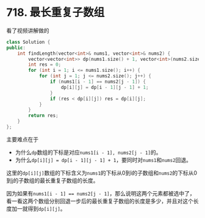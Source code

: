 # 718. 最长重复子数组
看了视频讲解做的
```c++
class Solution {
public:
    int findLength(vector<int>& nums1, vector<int>& nums2) {
        vector<vector<int>> dp(nums1.size() + 1, vector<int>(nums2.size() + 1, 0));
        int res = 0;
        for (int i = 1; i <= nums1.size(); i++) {
            for (int j = 1; j <= nums2.size(); j++) {
                if (nums1[i - 1] == nums2[j - 1]) {
                    dp[i][j] = dp[i - 1][j - 1] + 1;
                }
                if (res < dp[i][j]) res = dp[i][j];
            }
        }
        return res;
    }
};
```

主要难点在于
+ 为什么`dp`数组的下标是对应`nums1[i - 1], nums2[j - 1]`的。
+ 为什么`dp[i][j] = dp[i - 1][j - 1] + 1`，要同时对`nums1`和`nums2`回退。

这里的`dp[i][j]`数组的下标含义为`nums1`的下标从0到i的子数组和`nums2`的下标从0到j的子数组的最长重复子数组的长度。

因为如果有`nums1[i - 1] == nums2[j - 1]`，那么说明这两个元素都被选中了，看一看这两个数组分别回退一步后的最长重复子数组的长度是多少，并且对这个长度加一就得到`dp[i][j]`。